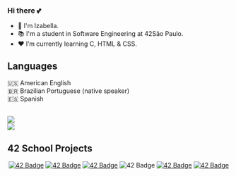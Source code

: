 ### Hi there 💕
- 🌙 I'm Izabella.
- 📚 I'm a student in Software Engineering at 42São Paulo.
- ❤️ I’m currently learning C, HTML & CSS.

## Languages
🇺🇸 American English
<br>
🇧🇷 Brazilian Portuguese (native speaker)
<br>
🇪🇸 Spanish
##
<div>
  <a href="https://www.linkedin.com/in/izabella-porfírio" target="_blank"><img src="https://img.shields.io/badge/LinkedIn-0077B5?style=for-the-badge&logo=linkedin&logoColor=white"></a>
</div>
 <a href="https://instagram.com/izabella_larissa"><img src="https://img.shields.io/badge/instagram-E4405F.svg?style=for-the-badge&logo=instagram&logoColor=white"/></a>

</div>

## 42 School Projects 

<div align="center">

<a href="https://github.com/bellaiza/libft">![42 Badge](https://game.42sp.org.br/static/assets/achievements/libfte.png)</a>
<a href="https://github.com/bellaiza/get_next_line">![42 Badge](https://game.42sp.org.br/static/assets/achievements/get_next_linem.png)</a>
<a href="https://github.com/bellaiza/printf">![42 Badge](https://game.42sp.org.br/static/assets/achievements/ft_printfe.png)</a>
<a>![42 Badge](https://game.42sp.org.br/static/assets/achievements/born2berootm.png)</a>
<a href="https://github.com/bellaiza/so_long">![42 Badge](https://game.42sp.org.br/static/assets/achievements/so_longe.png)</a>
<a href="https://github.com/bellaiza/minitalk">![42 Badge](https://game.42sp.org.br/static/assets/achievements/minitalkm.png)</a>
    
</div>

